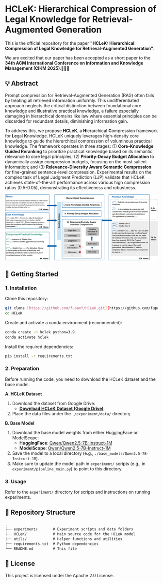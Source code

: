 # HCLeK: Hierarchical Compression of Legal Knowledge for Retrieval-Augmented Generation

This is the official repository for the paper **"HCLeK: Hierarchical Compression of Legal Knowledge for Retrieval-Augmented Generation"**.

We are excited that our paper has been accepted as a short paper to the **34th ACM International Conference on Information and Knowledge Management (CIKM 2025)**.🎉🎉🎉

## 💡 Abstract

Prompt compression for Retrieval-Augmented Generation (RAG) often fails by treating all retrieved information uniformly. This undifferentiated approach neglects the critical distinction between foundational core knowledge and illustrative practical knowledge, a failure especially damaging in hierarchical domains like law where essential principles can be discarded for redundant details, diminishing information gain.

To address this, we propose **HCLeK**, a **H**ierarchical **C**ompression framework for **Le**gal **K**nowledge. HCLeK uniquely leverages high-density core knowledge to guide the hierarchical compression of voluminous practical knowledge.
The framework operates in three stages: (1) **Core-Knowledge Guided Reranking** to prioritize practical knowledge based on its semantic relevance to core legal principles; (2) **Priority-Decay Budget Allocation** to dynamically assign compression budgets, focusing on the most salient information; and (3) **Relevance-Diversity Aware Semantic Compression** for fine-grained sentence-level compression.
Experimental results on the complex task of Legal Judgment Prediction (LJP) validate that HCLeK achieves state-of-the-art performance across various high compression ratios (0.5-0.05), demonstrating its effectiveness and robustness.

![HCLeK Framework Overview](./figures/overview_figure.png)

## 🚀 Getting Started
### 1. Installation

Clone this repository:
```bash
git clone [https://github.com/fupanY/HCLeK.git](https://github.com/fupanY/HCLeK.git)
cd HCLeK
```

Create and activate a conda environment (recommended):
```bash
conda create -n hclek python=3.9
conda activate hclek
```

Install the required dependencies:
```bash
pip install -r requirements.txt
```

### 2. Preparation

Before running the code, you need to download the HCLeK dataset and the base model.

**A. HCLeK Dataset**
1.  Download the dataset from Google Drive:
    * **[Download HCLeK Dataset (Google Drive)](https://drive.google.com/drive/folders/1ColYVlACpSRVzoHmYgByOtFtM5i4Y-fO?usp=sharing)**
2.  Place the data files under the `./experiment/data/` directory.

**B. Base Model**
1.  Download the base model weights from either HuggingFace or ModelScope:
    * **HuggingFace**: [Qwen/Qwen2.5-7B-Instruct-1M](https://huggingface.co/Qwen/Qwen2.5-7B-Instruct-1M)
    * **ModelScope**: [Qwen/Qwen2.5-7B-Instruct-1M](https://www.modelscope.cn/models/Qwen/Qwen2.5-7B-Instruct-1M)
2.  Save the model to a local directory (e.g., `./base_models/Qwen2.5-7B-Instruct-1M`).
3.  Make sure to update the model path in `experiment/` scripts (e.g., in `experiment/pipeline_main.py`) to point to this directory.

### 3. Usage
Refer to the `experiment/` directory for scripts and instructions on running experiments.

## 📁 Repository Structure
```
.
├── experiment/       # Experiment scripts and data folders
├── HCLeK/            # Main source code for the HCLeK model
├── utils/            # Helper functions and utilities
├── requirements.txt  # Python dependencies
└── README.md         # This file
```


## 📜 License
This project is licensed under the Apache 2.0 License.